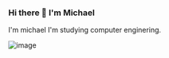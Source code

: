 ### Hi there 👋 I'm Michael 

I'm michael I'm studying computer enginering. 

![image](https://github.com/michael-bruneau/michael-bruneau/assets/144264158/1a213301-14fd-40a0-a8f1-007576052fd3)
